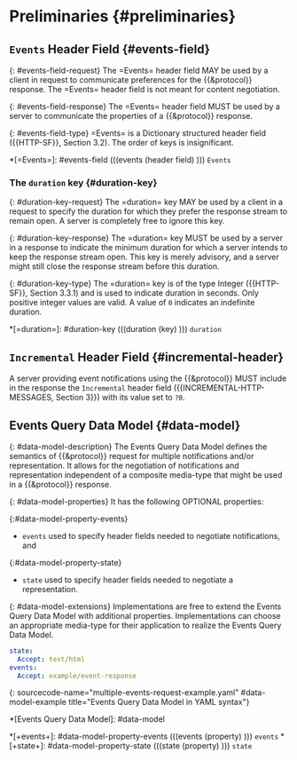 # Preliminaries {#preliminaries}

## `Events` Header Field {#events-field}

{: #events-field-request}
The =Events= header field MAY be used by a client in request to communicate preferences for the {{&protocol}} response. The =Events= header field is not meant for content negotiation.

{: #events-field-response}
The =Events= header field MUST be used by a server to communicate the properties of a {{&protocol}} response.

{: #events-field-type}
=Events= is a Dictionary structured header field ({{HTTP-SF}}, Section 3.2). The order of keys is insignificant.

*[=Events=]: #events-field (((events (header field) ))) `Events`

### The `duration` key {#duration-key}

{: #duration-key-request}
The =duration= key MAY be used by a client in a request to specify the duration for which they prefer the response stream to remain open. A server is completely free to ignore this key.

{: #duration-key-response}
The =duration= key MUST be used by a server in a response to indicate the minimum duration for which a server intends to keep the response stream open. This key is merely advisory, and a server might still close the response stream before this duration.

{: #duration-key-type}
The =duration= key is of the type Integer ({{HTTP-SF}}, Section 3.3.1) and is used to indicate duration in seconds. Only positive integer values are valid. A value of `0` indicates an indefinite duration.

*[=duration=]: #duration-key (((duration (key) ))) `duration`

## `Incremental` Header Field {#incremental-header}

A server providing event notifications using the {{&protocol}} MUST include in the response the `Incremental` header field ({{INCREMENTAL-HTTP-MESSAGES, Section 3}}) with its value set to `?0`.

## Events Query Data Model {#data-model}

{: #data-model-description}
The Events Query Data Model defines the semantics of {{&protocol}} request for multiple notifications and/or representation. It allows for the negotiation of notifications and representation independent of a composite media-type that might be used in a {{&protocol}} response.

{: #data-model-properties}
It has the following OPTIONAL properties:

{:#data-model-property-events}
+ `events` used to specify header fields needed to negotiate notifications, and

{:#data-model-property-state}
+ `state` used to specify header fields needed to negotiate a representation.

{: #data-model-extensions}
Implementations are free to extend the Events Query Data Model with additional properties. Implementations can choose an appropriate media-type for their application to realize the Events Query Data Model.

~~~ yaml
state:
  Accept: text/html
events:
  Accept: example/event-response
~~~
{: sourcecode-name="multiple-events-request-example.yaml" #data-model-example title="Events Query Data Model in YAML syntax"}

*[Events Query Data Model]: #data-model

*[+events+]: #data-model-property-events (((events (property) ))) `events`
*[+state+]: #data-model-property-state (((state (property) ))) `state`
